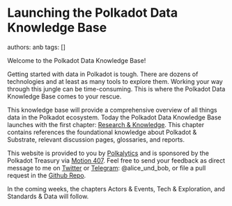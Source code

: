 # Launching the Polkadot Data Knowledge Base
authors: anb
tags: []

Welcome to the Polkadot Data Knowledge Base! 

Getting started with data in Polkadot is tough. There are dozens of technologies and at least as many tools to explore them. Working your way through this jungle can be time-consuming. This is where the Polkadot Data Knowledge Base comes to your rescue.

This knowledge base will provide a comprehensive overview of all things data in the Polkadot ecosystem. Today the Polkadot Data Knowledge Base launches with the first chapter: [Research & Knowledge](/docs/knowledge). This chapter contains references the foundational knowledge about Polkadot & Substrate, relevant discussion pages, glossaries, and reports.

This website is provided to you by [Polkalytics](https://www.polkalytics.io/) and is sponsored by the Polkadot Treasury via [Motion 407](https://polkadot.polkassembly.io/motion/407). Feel free to send your feedback as direct message to me on [Twitter](https://twitter.com/alice_und_bob) or [Telegram](https://t.me/alice_und_bob): @alice_und_bob, or file a pull request in the [Github Repo](https://github.com/Polkalytics/Polkadot-Data-Knowledge-Base).

In the coming weeks, the chapters Actors & Events, Tech & Exploration, and Standards & Data will follow.


